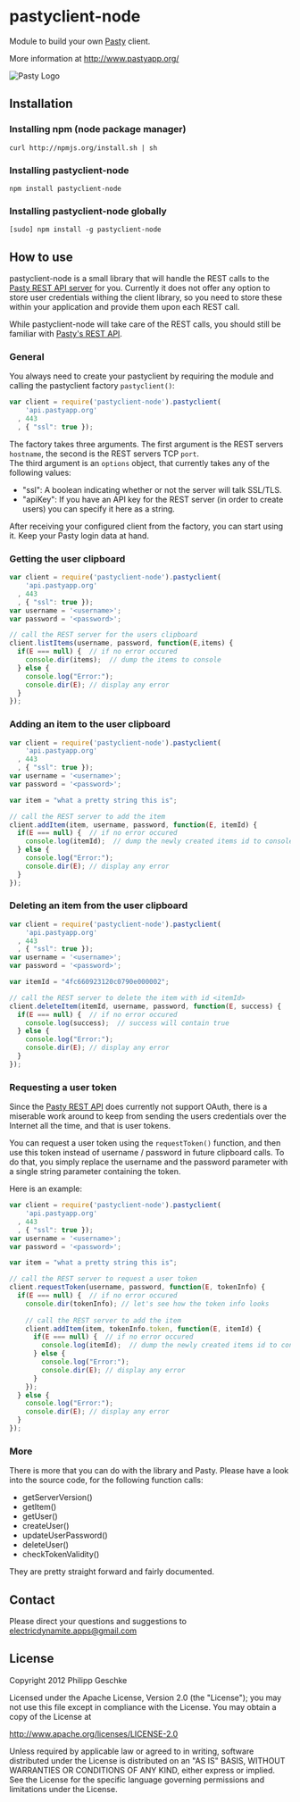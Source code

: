 pastyclient-node
================

 Module to build your own [Pasty](http://www.pastyapp.org/) client.

 More information at http://www.pastyapp.org/  

![Pasty Logo](http://pastyapp.org/images/Pasty_256x256.png)

Installation
------------
### Installing npm (node package manager)  
`curl http://npmjs.org/install.sh | sh`  
### Installing pastyclient-node
`npm install pastyclient-node`
### Installing pastyclient-node globally
`[sudo] npm install -g pastyclient-node`


How to use
----------

 pastyclient-node is a small library that will handle the REST calls to the [Pasty REST API server](https://github.com/ElectricDynamite/pasty-server) for you.
 Currently it does not offer any option to store user credentials withing the client library, so you need to store these within your application and provide
 them upon each REST call.  

 While pastyclient-node will take care of the REST calls, you should still be familiar with [Pasty's REST API](https://github.com/ElectricDynamite/pasty-server/wiki/REST-API).

### General
 You always need to create your pastyclient by requiring the module and calling the pastyclient factory `pastyclient()`:
```js
var client = require('pastyclient-node').pastyclient(
    'api.pastyapp.org'
  , 443
  , { "ssl": true });
``` 
 The factory takes three arguments. The first argument is the REST servers `hostname`, the second is the REST servers TCP `port`.  
 The third argument is an `options` object, that currently takes any of the following values:  
  * "ssl": A boolean indicating whether or not the server will talk SSL/TLS.
  * "apiKey": If you have an API key for the REST server (in order to create users) you can specify it here as a string.

 After receiving your configured client from the factory, you can start using it. Keep your Pasty login data at hand.

### Getting the user clipboard

```js
var client = require('pastyclient-node').pastyclient(
    'api.pastyapp.org'
  , 443
  , { "ssl": true });
var username = '<username>';
var password = '<password>';

// call the REST server for the users clipboard
client.listItems(username, password, function(E,items) {
  if(E === null) {  // if no error occured
    console.dir(items);  // dump the items to console
  } else {
    console.log("Error:");
    console.dir(E); // display any error
  }
});
``` 

### Adding an item to the user clipboard

```js
var client = require('pastyclient-node').pastyclient(
    'api.pastyapp.org'
  , 443
  , { "ssl": true });
var username = '<username>';
var password = '<password>';

var item = "what a pretty string this is";

// call the REST server to add the item
client.addItem(item, username, password, function(E, itemId) {
  if(E === null) {  // if no error occured
    console.log(itemId);  // dump the newly created items id to console
  } else {
    console.log("Error:");
    console.dir(E); // display any error
  }
});
``` 

### Deleting an item from the user clipboard

```js
var client = require('pastyclient-node').pastyclient(
    'api.pastyapp.org'
  , 443
  , { "ssl": true });
var username = '<username>';
var password = '<password>';

var itemId = "4fc660923120c0790e000002";

// call the REST server to delete the item with id <itemId>
client.deleteItem(itemId, username, password, function(E, success) {
  if(E === null) {  // if no error occured
    console.log(success);  // success will contain true
  } else {
    console.log("Error:");
    console.dir(E); // display any error
  }
});
```
### Requesting a user token
 Since the [Pasty REST API](https://github.com/ElectricDynamite/pasty-server/wiki/REST-API) 
 does currently not support OAuth, there is a miserable work around to keep from
 sending the users credentials over the Internet all the time, and that is user tokens.

 You can request a user token using the `requestToken()` function, and then use this
 token instead of username / password in future clipboard calls. To do that, you 
 simply replace the username and the password parameter with a single string parameter
 containing the token.

 Here is an example:
```js
var client = require('pastyclient-node').pastyclient(
    'api.pastyapp.org'
  , 443
  , { "ssl": true });
var username = '<username>';
var password = '<password>';

var item = "what a pretty string this is";

// call the REST server to request a user token
client.requestToken(username, password, function(E, tokenInfo) {
  if(E === null) {  // if no error occured
    console.dir(tokenInfo); // let's see how the token info looks
    
    // call the REST server to add the item
    client.addItem(item, tokenInfo.token, function(E, itemId) {
      if(E === null) {  // if no error occured
        console.log(itemId);  // dump the newly created items id to console
      } else {
        console.log("Error:");
        console.dir(E); // display any error
      }
    });
  } else {
    console.log("Error:");
    console.dir(E); // display any error
  }
});

``` 

### More
 There is more that you can do with the library and Pasty. Please have a look 
 into the source code, for the following function calls:
  
  * getServerVersion()
  * getItem()
  * getUser()
  * createUser()
  * updateUserPassword()
  * deleteUser()
  * checkTokenValidity()


 They are pretty straight forward and fairly documented.
 

Contact
-------
 Please direct your questions and suggestions to electricdynamite.apps@gmail.com


License
-------
 Copyright 2012 Philipp Geschke

 Licensed under the Apache License, Version 2.0 (the "License");
 you may not use this file except in compliance with the License.
 You may obtain a copy of the License at
 
 http://www.apache.org/licenses/LICENSE-2.0

 Unless required by applicable law or agreed to in writing, software
 distributed under the License is distributed on an "AS IS" BASIS,
 WITHOUT WARRANTIES OR CONDITIONS OF ANY KIND, either express or implied.
 See the License for the specific language governing permissions and
 limitations under the License.
